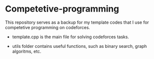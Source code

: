 # Competetive-programming

This repository serves as a backup for my template codes that I use for competetive programming on codeforces.


- template.cpp is the main file for solving codeforces tasks.

- utils folder contains useful functions, such as binary search, graph algoritms, etc.
